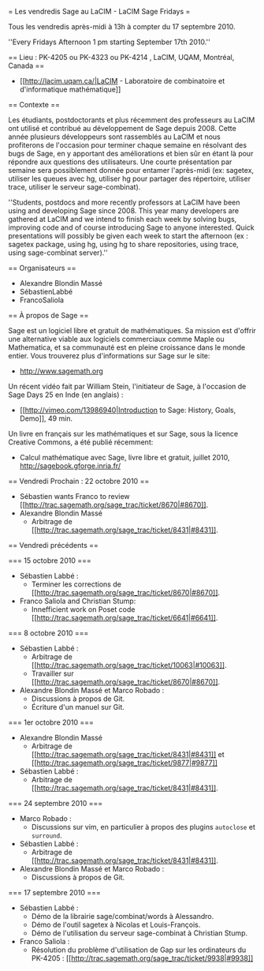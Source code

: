 = Les vendredis Sage au LaCIM - LaCIM Sage Fridays =

Tous les vendredis après-midi à 13h à compter du 17 septembre 2010.

''Every Fridays Afternoon 1 pm starting September 17th 2010.''

== Lieu : PK-4205 ou PK-4323 ou PK-4214 , LaCIM, UQAM, Montréal, Canada ==

  * [[http://lacim.uqam.ca/|LaCIM - Laboratoire de combinatoire et d'informatique mathématique]]

== Contexte ==

Les étudiants, postdoctorants et plus récemment des professeurs au LaCIM ont utilisé et contribué au développement de Sage depuis 2008. Cette année plusieurs développeurs sont rassemblés au LaCIM et nous profiterons de l'occasion pour terminer chaque semaine en résolvant des bugs de Sage, en y apportant des améliorations et bien sûr en étant là pour répondre aux questions des utilisateurs. Une courte présentation par semaine sera possiblement donnée pour entamer l'après-midi (ex: sagetex, utiliser les queues avec hg, utiliser hg pour partager des répertoire, utiliser trace, utiliser le serveur sage-combinat).

''Students, postdocs and more recently professors at LaCIM have been using and developing Sage since 2008. This year many developers are gathered at LaCIM and we intend to finish each week by solving bugs, improving code and of course introducing Sage to anyone interested. Quick presentations will possibly be given each week to start the afternoon (ex : sagetex package, using hg, using hg to share repositories, using trace, using sage-combinat server).''
 
== Organisateurs ==

  * Alexandre Blondin Massé
  * SébastienLabbé
  * FrancoSaliola

== À propos de Sage ==

Sage est un logiciel libre et gratuit de mathématiques. Sa mission est d'offrir une alternative viable aux logiciels commerciaux comme Maple ou Mathematica, et sa communauté est en pleine croissance dans le monde entier. Vous trouverez plus d'informations sur Sage sur le site:

  * http://www.sagemath.org

Un récent vidéo fait par William Stein, l'initiateur de Sage, à l'occasion de Sage Days  25 en Inde (en anglais) :

  * [[http://vimeo.com/13986940|Introduction to Sage: History, Goals, Demo]], 49 min.

Un livre en français sur les mathématiques et sur Sage, sous la licence Creative Commons, a été publié récemment:

  * Calcul mathématique avec Sage, livre libre et gratuit, juillet 2010, http://sagebook.gforge.inria.fr/ 

== Vendredi Prochain : 22 octobre 2010 ==

  * Sébastien wants Franco to review [[http://trac.sagemath.org/sage_trac/ticket/8670|#8670]].
  * Alexandre Blondin Massé
      * Arbitrage de [[http://trac.sagemath.org/sage_trac/ticket/8431|#8431]].

== Vendredi précédents ==

=== 15 octobre 2010 ===

  * Sébastien Labbé :
      * Terminer les corrections de [[http://trac.sagemath.org/sage_trac/ticket/8670|#8670]].
  * Franco Saliola and Christian Stump:
      * Innefficient work on Poset code [[http://trac.sagemath.org/sage_trac/ticket/6641|#6641]].

=== 8 octobre 2010 ===

  * Sébastien Labbé :
      * Arbitrage de [[http://trac.sagemath.org/sage_trac/ticket/10063|#10063]].
      * Travailler sur [[http://trac.sagemath.org/sage_trac/ticket/8670|#8670]].
  * Alexandre Blondin Massé et Marco Robado :
      * Discussions à propos de Git.
      * Écriture d'un manuel sur Git.

=== 1er octobre 2010 ===

  * Alexandre Blondin Massé
      * Arbitrage de [[http://trac.sagemath.org/sage_trac/ticket/8431|#8431]] et [[http://trac.sagemath.org/sage_trac/ticket/9877|#9877]]
  * Sébastien Labbé :
      * Arbitrage de [[http://trac.sagemath.org/sage_trac/ticket/8431|#8431]].

=== 24 septembre 2010 ===

  * Marco Robado :
      * Discussions sur vim, en particulier à propos des plugins `autoclose` et `surround`.
  * Sébastien Labbé :
      * Arbitrage de [[http://trac.sagemath.org/sage_trac/ticket/8431|#8431]].
  * Alexandre Blondin Massé et Marco Robado :
      * Discussions à propos de Git.

=== 17 septembre 2010 ===

  * Sébastien Labbé : 
      * Démo de la librairie sage/combinat/words à Alessandro.
      * Démo de l'outil sagetex à Nicolas et Louis-François.
      * Démo de l'utilisation du serveur sage-combinat à Christian Stump.      
  * Franco Saliola : 
      * Résolution du problème d'utilisation de Gap sur les ordinateurs du PK-4205 : [[http://trac.sagemath.org/sage_trac/ticket/9938|#9938]]

